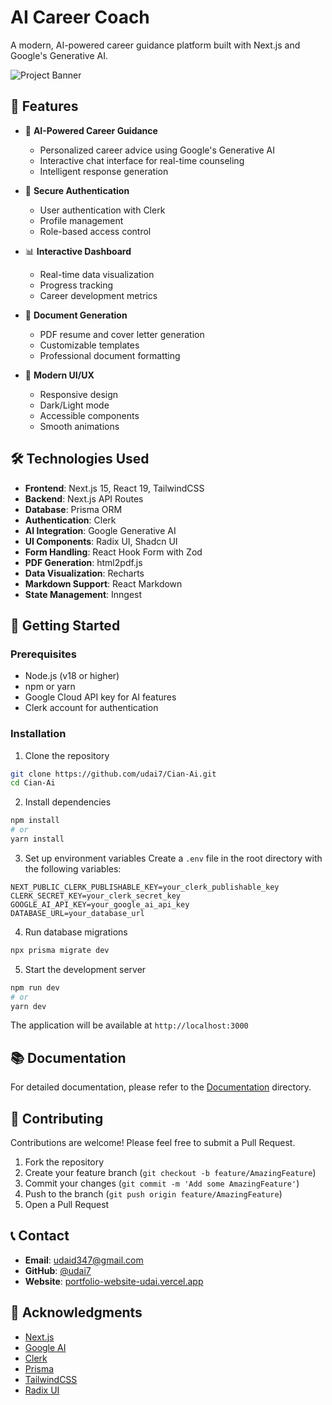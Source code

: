 # AI Career Coach

A modern, AI-powered career guidance platform built with Next.js and Google's Generative AI.

![Project Banner](public/banner.png)

## 🌟 Features

- 🤖 **AI-Powered Career Guidance**
  - Personalized career advice using Google's Generative AI
  - Interactive chat interface for real-time counseling
  - Intelligent response generation

- 🔐 **Secure Authentication**
  - User authentication with Clerk
  - Profile management
  - Role-based access control

- 📊 **Interactive Dashboard**
  - Real-time data visualization
  - Progress tracking
  - Career development metrics

- 📝 **Document Generation**
  - PDF resume and cover letter generation
  - Customizable templates
  - Professional document formatting

- 🎨 **Modern UI/UX**
  - Responsive design
  - Dark/Light mode
  - Accessible components
  - Smooth animations

## 🛠️ Technologies Used

- **Frontend**: Next.js 15, React 19, TailwindCSS
- **Backend**: Next.js API Routes
- **Database**: Prisma ORM
- **Authentication**: Clerk
- **AI Integration**: Google Generative AI
- **UI Components**: Radix UI, Shadcn UI
- **Form Handling**: React Hook Form with Zod
- **PDF Generation**: html2pdf.js
- **Data Visualization**: Recharts
- **Markdown Support**: React Markdown
- **State Management**: Inngest

## 🚀 Getting Started

### Prerequisites

- Node.js (v18 or higher)
- npm or yarn
- Google Cloud API key for AI features
- Clerk account for authentication

### Installation

1. Clone the repository
```bash
git clone https://github.com/udai7/Cian-Ai.git
cd Cian-Ai
```

2. Install dependencies
```bash
npm install
# or
yarn install
```

3. Set up environment variables
Create a `.env` file in the root directory with the following variables:
```env
NEXT_PUBLIC_CLERK_PUBLISHABLE_KEY=your_clerk_publishable_key
CLERK_SECRET_KEY=your_clerk_secret_key
GOOGLE_AI_API_KEY=your_google_ai_api_key
DATABASE_URL=your_database_url
```

4. Run database migrations
```bash
npx prisma migrate dev
```

5. Start the development server
```bash
npm run dev
# or
yarn dev
```

The application will be available at `http://localhost:3000`

## 📚 Documentation

For detailed documentation, please refer to the [Documentation](docs/) directory.

## 🤝 Contributing

Contributions are welcome! Please feel free to submit a Pull Request.

1. Fork the repository
2. Create your feature branch (`git checkout -b feature/AmazingFeature`)
3. Commit your changes (`git commit -m 'Add some AmazingFeature'`)
4. Push to the branch (`git push origin feature/AmazingFeature`)
5. Open a Pull Request

## 📞 Contact

- **Email**: [udaid347@gmail.com](mailto:udaid347@gmail.com)
- **GitHub**: [@udai7](https://github.com/udai7)
- **Website**: [portfolio-website-udai.vercel.app](https://portfolio-website-udai.vercel.app/)

## 🙏 Acknowledgments

- [Next.js](https://nextjs.org/)
- [Google AI](https://ai.google.dev/)
- [Clerk](https://clerk.com/)
- [Prisma](https://www.prisma.io/)
- [TailwindCSS](https://tailwindcss.com/)
- [Radix UI](https://www.radix-ui.com/)
